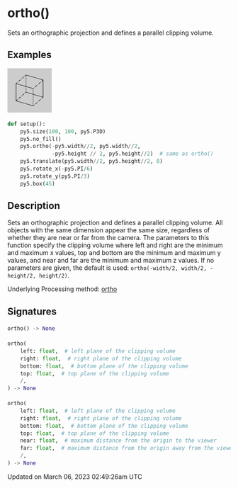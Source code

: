 # ortho()

Sets an orthographic projection and defines a parallel clipping volume.

## Examples

<div class="example-table">

<div class="example-row"><div class="example-cell-image">

![example picture for ortho()](/images/reference/Sketch_ortho_0.png)

</div><div class="example-cell-code">

```python
def setup():
    py5.size(100, 100, py5.P3D)
    py5.no_fill()
    py5.ortho(-py5.width//2, py5.width//2,
              -py5.height // 2, py5.height//2)  # same as ortho()
    py5.translate(py5.width//2, py5.height//2, 0)
    py5.rotate_x(-py5.PI/6)
    py5.rotate_y(py5.PI/3)
    py5.box(45)
```

</div></div>

</div>

## Description

Sets an orthographic projection and defines a parallel clipping volume. All objects with the same dimension appear the same size, regardless of whether they are near or far from the camera. The parameters to this function specify the clipping volume where left and right are the minimum and maximum x values, top and bottom are the minimum and maximum y values, and near and far are the minimum and maximum z values. If no parameters are given, the default is used: `ortho(-width/2, width/2, -height/2, height/2)`.

Underlying Processing method: [ortho](https://processing.org/reference/ortho_.html)

## Signatures

```python
ortho() -> None

ortho(
    left: float,  # left plane of the clipping volume
    right: float,  # right plane of the clipping volume
    bottom: float,  # bottom plane of the clipping volume
    top: float,  # top plane of the clipping volume
    /,
) -> None

ortho(
    left: float,  # left plane of the clipping volume
    right: float,  # right plane of the clipping volume
    bottom: float,  # bottom plane of the clipping volume
    top: float,  # top plane of the clipping volume
    near: float,  # maximum distance from the origin to the viewer
    far: float,  # maximum distance from the origin away from the viewer
    /,
) -> None
```

Updated on March 06, 2023 02:49:26am UTC
